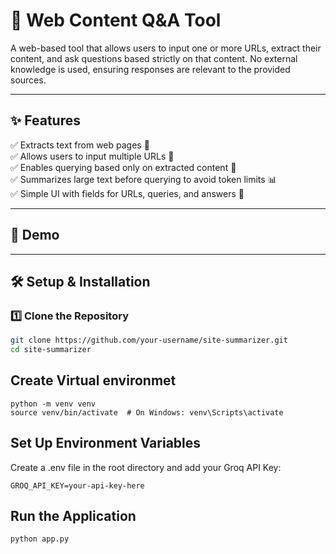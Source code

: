 # 📝 Web Content Q&A Tool  

A web-based tool that allows users to input one or more URLs, extract their content, and ask questions based strictly on that content. No external knowledge is used, ensuring responses are relevant to the provided sources.  

---

## ✨ Features  
✅ Extracts text from web pages 📄  
✅ Allows users to input multiple URLs 🔗  
✅ Enables querying based only on extracted content 🤖  
✅ Summarizes large text before querying to avoid token limits 📊  
✅ Simple UI with fields for URLs, queries, and answers 🎨  

---

## 🚀 Demo  

---

## 🛠️ Setup & Installation  

### 1️⃣ **Clone the Repository**  
```sh
git clone https://github.com/your-username/site-summarizer.git
cd site-summarizer
```

## Create Virtual environmet
```
python -m venv venv
source venv/bin/activate  # On Windows: venv\Scripts\activate
```

## Set Up Environment Variables
Create a .env file in the root directory and add your Groq API Key:
```
GROQ_API_KEY=your-api-key-here

```

## Run the Application
```
python app.py
```
